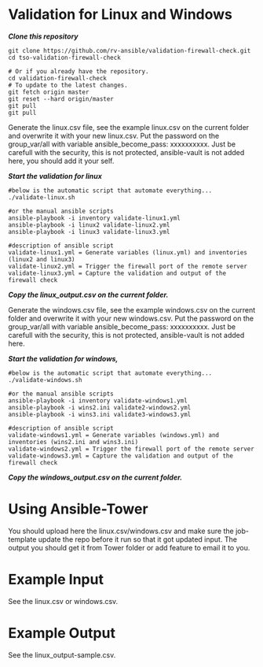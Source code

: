 # Validation for Linux and Windows

***Clone this repository***

```
git clone https://github.com/rv-ansible/validation-firewall-check.git
cd tso-validation-firewall-check

# Or if you already have the repository.
cd validation-firewall-check
# To update to the latest changes.
git fetch origin master
git reset --hard origin/master
git pull
git pull
```

Generate the linux.csv file, see the example linux.csv on the current folder and overwrite it with your new linux.csv.
Put the password on the group_var/all with variable ansible_become_pass: xxxxxxxxxx.  Just be carefull with the security, this is not protected, ansible-vault is not added here, you should add it your self.

***Start the validation for linux***
```
#below is the automatic script that automate everything...
./validate-linux.sh

#or the manual ansible scripts
ansible-playbook -i inventory validate-linux1.yml
ansible-playbook -i linux2 validate-linux2.yml
ansible-playbook -i linux3 validate-linux3.yml

#description of ansible script
validate-linux1.yml = Generate variables (linux.yml) and inventories (linux2 and linux3)
validate-linux2.yml = Trigger the firewall port of the remote server
validate-linux3.yml = Capture the validation and output of the firewall check
```

***Copy the linux_output.csv on the current folder.***

Generate the windows.csv file, see the example windows.csv on the current folder and overwrite it with your new windows.csv.
Put the password on the group_var/all with variable ansible_become_pass: xxxxxxxxxx.  Just be carefull with the security, this is not protected, ansible-vault is not added here.

***Start the validation for windows,***
```
#below is the automatic script that automate everything...
./validate-windows.sh

#or the manual ansible scripts
ansible-playbook -i inventory validate-windows1.yml
ansible-playbook -i wins2.ini validate2-windows2.yml
ansible-playbook -i wins3.ini validate3-windows3.yml

#description of ansible script
validate-windows1.yml = Generate variables (windows.yml) and inventories (wins2.ini and wins3.ini)
validate-windows2.yml = Trigger the firewall port of the remote server
validate-windows3.yml = Capture the validation and output of the firewall check
```

***Copy the windows_output.csv on the current folder.***

# Using Ansible-Tower
You should upload here the linux.csv/windows.csv and make sure the job-template update the repo before it run so that it got updated input.  The output you should get it from Tower folder or add feature to email it to you.

# Example Input
See the linux.csv or windows.csv.

# Example Output
See the linux_output-sample.csv.

